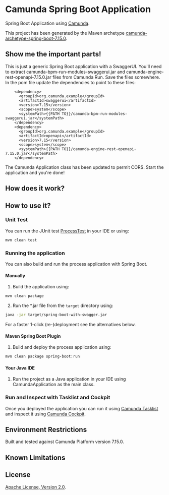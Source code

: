 # Camunda Spring Boot Application
Spring Boot Application using [Camunda](http://docs.camunda.org).

This project has been generated by the Maven archetype
[camunda-archetype-spring-boot-7.15.0](https://docs.camunda.org/manual/latest/user-guide/process-applications/maven-archetypes/).

## Show me the important parts!
This is just a generic Spring Boot application with a SwaggerUI. You'll need to extract camunda-bpm-run-modules-swaggerui.jar and camunda-engine-rest-openapi-7.15.0.jar files from Camunda Run. Save the files somewhere.
In the pom file update the dependencies to point to these files:
```
    <dependency>
      <groupId>org.camunda.example</groupId>
      <artifactId>swaggerui</artifactId>
      <version>7.15</version>
      <scope>system</scope>
      <systemPath>{{PATH TO}}/camunda-bpm-run-modules-swaggerui.jar</systemPath>
    </dependency>
    <dependency>
      <groupId>org.camunda.example</groupId>
      <artifactId>openapi</artifactId>
      <version>7.15</version>
      <scope>system</scope>
      <systemPath>{{PATH TO}}/camunda-engine-rest-openapi-7.15.0.jar</systemPath>
    </dependency>
```
The Camunda Application class has been updated to permit CORS. Start the application and you're done!


## How does it work?

## How to use it?

### Unit Test
You can run the JUnit test [ProcessTest](src/test/java/org/example/ProcessTest.java) in your IDE or using:

```bash
mvn clean test
```

### Running the application
You can also build and run the process application with Spring Boot.

#### Manually
1. Build the application using:

```bash
mvn clean package
```
2. Run the *.jar file from the `target` directory using:

```bash
java -jar target/spring-boot-with-swagger.jar
```

For a faster 1-click (re-)deployment see the alternatives below.

#### Maven Spring Boot Plugin
1. Build and deploy the process application using:

```bash
mvn clean package spring-boot:run
```

#### Your Java IDE
1. Run the project as a Java application in your IDE using CamundaApplication as the main class.

### Run and Inspect with Tasklist and Cockpit
Once you deployed the application you can run it using
[Camunda Tasklist](http://docs.camunda.org/latest/guides/user-guide/#tasklist)
and inspect it using
[Camunda Cockpit](http://docs.camunda.org/latest/guides/user-guide/#cockpit).

## Environment Restrictions
Built and tested against Camunda Platform version 7.15.0.

## Known Limitations

## License
[Apache License, Version 2.0](http://www.apache.org/licenses/LICENSE-2.0).

<!-- Tweet
New @Camunda example: Camunda Spring Boot Application - Spring Boot Application using [Camunda](http://docs.camunda.org). https://github.com/camunda-consulting/code/tree/master/snippets/spring-boot-with-swagger
-->

